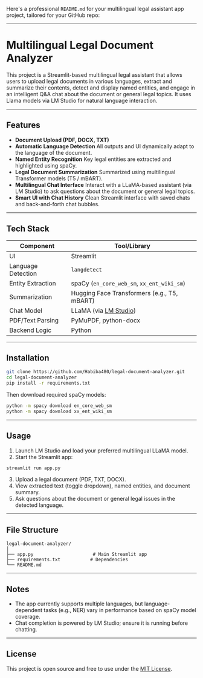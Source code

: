 Here's a professional `README.md` for your multilingual legal assistant app project, tailored for your GitHub repo:

---

# Multilingual Legal Document Analyzer



This project is a Streamlit-based multilingual legal assistant that allows users to upload legal documents in various languages, extract and summarize their contents, detect and display named entities, and engage in an intelligent Q\&A chat about the document or general legal topics. It uses Llama models via LM Studio for natural language interaction.

---

## Features

* **Document Upload (PDF, DOCX, TXT)**
* **Automatic Language Detection**
  All outputs and UI dynamically adapt to the language of the document.
* **Named Entity Recognition**
  Key legal entities are extracted and highlighted using spaCy.
* **Legal Document Summarization**
  Summarized using multilingual Transformer models (T5 / mBART).
* **Multilingual Chat Interface**
  Interact with a LLaMA-based assistant (via LM Studio) to ask questions about the document or general legal topics.
* **Smart UI with Chat History**
  Clean Streamlit interface with saved chats and back-and-forth chat bubbles.

---



## Tech Stack

| Component          | Tool/Library                                 |
| ------------------ | -------------------------------------------- |
| UI                 | Streamlit                                    |
| Language Detection | `langdetect`                                 |
| Entity Extraction  | spaCy (`en_core_web_sm`, `xx_ent_wiki_sm`)   |
| Summarization      | Hugging Face Transformers (e.g., T5, mBART)  |
| Chat Model         | LLaMA (via [LM Studio](https://lmstudio.ai)) |
| PDF/Text Parsing   | PyMuPDF, python-docx                         |
| Backend Logic      | Python                                       |

---

## Installation

```bash
git clone https://github.com/Habiba480/legal-document-analyzer.git
cd legal-document-analyzer
pip install -r requirements.txt
```

Then download required spaCy models:

```bash
python -m spacy download en_core_web_sm
python -m spacy download xx_ent_wiki_sm
```

---

## Usage

1. Launch LM Studio and load your preferred multilingual LLaMA model.
2. Start the Streamlit app:

```bash
streamlit run app.py
```

3. Upload a legal document (PDF, TXT, DOCX).
4. View extracted text (toggle dropdown), named entities, and document summary.
5. Ask questions about the document or general legal issues in the detected language.

---

## File Structure

```
legal-document-analyzer/
│
├── app.py                      # Main Streamlit app
├── requirements.txt           # Dependencies
└── README.md
```

---

## Notes

* The app currently supports multiple languages, but language-dependent tasks (e.g., NER) vary in performance based on spaCy model coverage.
* Chat completion is powered by LM Studio; ensure it is running before chatting.

---

## License

This project is open source and free to use under the [MIT License](LICENSE).


